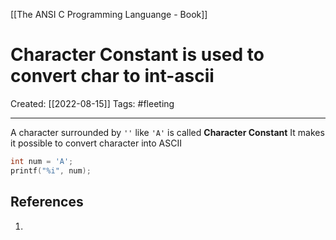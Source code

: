 [[The ANSI C Programming Languange - Book]]

# Character Constant is used to convert char to int-ascii
Created:  [[2022-08-15]]
Tags: #fleeting 

---
A character surrounded by `''` like `'A'` is called **Character Constant** 
It makes it possible to convert character into ASCII
```C
int num = 'A';
printf("%i", num);
```
















## References
1. 